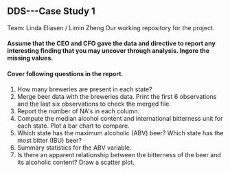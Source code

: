 ## DDS---Case Study 1
Team: Linda Eliasen / Limin Zheng 
Our working repository for the project.
#### Assume that the CEO and CFO gave the data and directive to report any interesting finding that you may uncover through analysis. Ingore the missing values.
#### Cover following questions in the report.
1.	How many breweries are present in each state?
2.	Merge beer data with the breweries data. Print the first 6 observations and the last six observations to check the merged file.
3.	Report the number of NA's in each column.
4.	Compute the median alcohol content and international bitterness unit for each state. Plot a bar chart to compare.
5.	Which state has the maximum alcoholic (ABV) beer? Which state has the most bitter (IBU) beer?
6.	Summary statistics for the ABV variable.
7.	Is there an apparent relationship between the bitterness of the beer and its alcoholic content? Draw a scatter plot.
	
